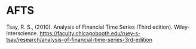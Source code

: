 # AFTS
Tsay, R. S., (2010).  Analysis of Financial Time Series (Third edition). Wiley-Interscience.  https://faculty.chicagobooth.edu/ruey-s-tsay/research/analysis-of-financial-time-series-3rd-edition 
